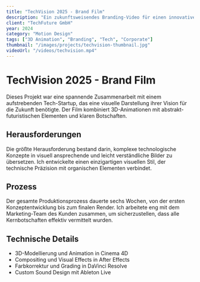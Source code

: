 ```yaml
---
title: "TechVision 2025 - Brand Film"
description: "Ein zukunftsweisendes Branding-Video für einen innovativen Tech-Startup, das ihre Vision für die kommenden Jahre präsentiert."
client: "TechFuture GmbH"
year: 2024
category: "Motion Design"
tags: ["3D Animation", "Branding", "Tech", "Corporate"]
thumbnail: "/images/projects/techvision-thumbnail.jpg"
videoUrl: "/videos/techvision.mp4"
---
```


# TechVision 2025 - Brand Film

Dieses Projekt war eine spannende Zusammenarbeit mit einem aufstrebenden Tech-Startup, das eine visuelle Darstellung ihrer Vision für die Zukunft benötigte. Der Film kombiniert 3D-Animationen mit abstrakt-futuristischen Elementen und klaren Botschaften.

## Herausforderungen

Die größte Herausforderung bestand darin, komplexe technologische Konzepte in visuell ansprechende und leicht verständliche Bilder zu übersetzen. Ich entwickelte einen einzigartigen visuellen Stil, der technische Präzision mit organischen Elementen verbindet.

## Prozess

Der gesamte Produktionsprozess dauerte sechs Wochen, von der ersten Konzeptentwicklung bis zum finalen Render. Ich arbeitete eng mit dem Marketing-Team des Kunden zusammen, um sicherzustellen, dass alle Kernbotschaften effektiv vermittelt wurden.

## Technische Details

- 3D-Modellierung und Animation in Cinema 4D
- Compositing und Visual Effects in After Effects
- Farbkorrektur und Grading in DaVinci Resolve
- Custom Sound Design mit Ableton Live